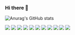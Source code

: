 ### Hi there 👋
![Anurag's GitHub stats](https://github-readme-stats.vercel.app/api?username=youdonghee&show_icons=true&theme=radical)
<!--
**youdonghee/youdonghee** is a ✨ _special_ ✨ repository because its `README.md` (this file) appears on your GitHub profile.

Here are some ideas to get you started:

- 🔭 I’m currently working on ...
- 🌱 I’m currently learning ...
- 👯 I’m looking to collaborate on ...
- 🤔 I’m looking for help with ...
- 💬 Ask me about ...
- 📫 How to reach me: ...
- 😄 Pronouns: ...
- ⚡ Fun fact: ...
-->


<div class="stackBox">
                        <img class="stackImg" src="https://img.shields.io/badge/html5-E34F26?style=for-the-badge&amp;logo=html5&amp;logoColor=white">
                        <img class="stackImg" src="https://img.shields.io/badge/css-1572B6?style=for-the-badge&amp;logo=css3&amp;logoColor=white">
                        <img class="stackImg" src="https://img.shields.io/badge/javascript-F7DF1E?style=for-the-badge&amp;logo=javascript&amp;logoColor=black">
                        <img class="stackImg" src="https://img.shields.io/badge/mysql-4479A1?style=for-the-badge&amp;logo=mysql&amp;logoColor=white">
                        <img class="stackImg" src="https://img.shields.io/badge/react-61DAFB?style=for-the-badge&amp;logo=react&amp;logoColor=black">
                        <img class="stackImg" src="https://img.shields.io/badge/node.js-339933?style=for-the-badge&amp;logo=Node.js&amp;logoColor=white">
                        <img class="stackImg" src="https://img.shields.io/badge/amazonaws-232F3E?style=for-the-badge&amp;logo=amazonaws&amp;logoColor=white">
                        <img class="stackImg" src="https://img.shields.io/badge/github-181717?style=for-the-badge&amp;logo=github&amp;logoColor=white">
                        <img class="stackImg" src="https://img.shields.io/badge/git-F05032?style=for-the-badge&amp;logo=git&amp;logoColor=white">
                        <img class="stackImg" src="https://img.shields.io/badge/amazondynamodb-4053D6?style=for-the-badge&amp;logo=amazondynamodb&amp;logoColor=white">
                        <img class="stackImg" src="https://img.shields.io/badge/socket.io-010101?style=for-the-badge&amp;logo=socket.io&amp;logoColor=white">
                      </div>
